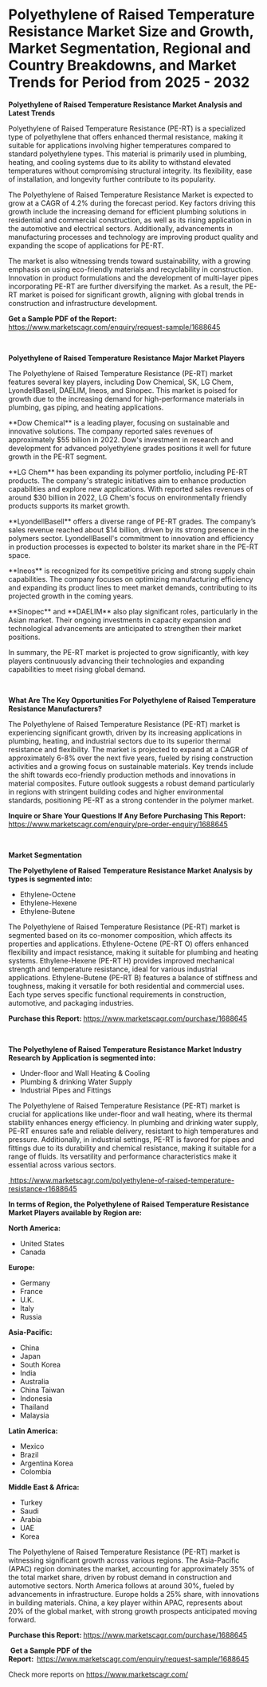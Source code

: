 <p><h1>Polyethylene of Raised Temperature Resistance Market Size and Growth, Market Segmentation, Regional and Country Breakdowns, and Market Trends for Period from 2025 -  2032</h1></p><p><strong>Polyethylene of Raised Temperature Resistance Market Analysis and Latest Trends</strong></p>
<p><p>Polyethylene of Raised Temperature Resistance (PE-RT) is a specialized type of polyethylene that offers enhanced thermal resistance, making it suitable for applications involving higher temperatures compared to standard polyethylene types. This material is primarily used in plumbing, heating, and cooling systems due to its ability to withstand elevated temperatures without compromising structural integrity. Its flexibility, ease of installation, and longevity further contribute to its popularity.</p><p>The Polyethylene of Raised Temperature Resistance Market is expected to grow at a CAGR of 4.2% during the forecast period. Key factors driving this growth include the increasing demand for efficient plumbing solutions in residential and commercial construction, as well as its rising application in the automotive and electrical sectors. Additionally, advancements in manufacturing processes and technology are improving product quality and expanding the scope of applications for PE-RT.</p><p>The market is also witnessing trends toward sustainability, with a growing emphasis on using eco-friendly materials and recyclability in construction. Innovation in product formulations and the development of multi-layer pipes incorporating PE-RT are further diversifying the market. As a result, the PE-RT market is poised for significant growth, aligning with global trends in construction and infrastructure development.</p></p>
<p><strong>Get a Sample PDF of the Report:&nbsp;</strong> <a href="https://www.marketscagr.com/enquiry/request-sample/1688645?utm_campaign=3277&utm_medium=2&utm_source=Github&utm_content=ia&utm_term=01042025&utm_id=polyethylene-of-raised-temperature-resistance">https://www.marketscagr.com/enquiry/request-sample/1688645</a></p>
<p>&nbsp;</p>
<p><strong>Polyethylene of Raised Temperature Resistance Major Market Players</strong></p>
<p><p>The Polyethylene of Raised Temperature Resistance (PE-RT) market features several key players, including Dow Chemical, SK, LG Chem, LyondellBasell, DAELIM, Ineos, and Sinopec. This market is poised for growth due to the increasing demand for high-performance materials in plumbing, gas piping, and heating applications.</p><p>**Dow Chemical** is a leading player, focusing on sustainable and innovative solutions. The company reported sales revenues of approximately $55 billion in 2022. Dow's investment in research and development for advanced polyethylene grades positions it well for future growth in the PE-RT segment.</p><p>**LG Chem** has been expanding its polymer portfolio, including PE-RT products. The company's strategic initiatives aim to enhance production capabilities and explore new applications. With reported sales revenues of around $30 billion in 2022, LG Chem's focus on environmentally friendly products supports its market growth.</p><p>**LyondellBasell** offers a diverse range of PE-RT grades. The company’s sales revenue reached about $14 billion, driven by its strong presence in the polymers sector. LyondellBasell's commitment to innovation and efficiency in production processes is expected to bolster its market share in the PE-RT space.</p><p>**Ineos** is recognized for its competitive pricing and strong supply chain capabilities. The company focuses on optimizing manufacturing efficiency and expanding its product lines to meet market demands, contributing to its projected growth in the coming years.</p><p>**Sinopec** and **DAELIM** also play significant roles, particularly in the Asian market. Their ongoing investments in capacity expansion and technological advancements are anticipated to strengthen their market positions.</p><p>In summary, the PE-RT market is projected to grow significantly, with key players continuously advancing their technologies and expanding capabilities to meet rising global demand.</p></p>
<p>&nbsp;</p>
<p><strong>What Are The Key Opportunities For Polyethylene of Raised Temperature Resistance Manufacturers?</strong></p>
<p><p>The Polyethylene of Raised Temperature Resistance (PE-RT) market is experiencing significant growth, driven by its increasing applications in plumbing, heating, and industrial sectors due to its superior thermal resistance and flexibility. The market is projected to expand at a CAGR of approximately 6-8% over the next five years, fueled by rising construction activities and a growing focus on sustainable materials. Key trends include the shift towards eco-friendly production methods and innovations in material composites. Future outlook suggests a robust demand particularly in regions with stringent building codes and higher environmental standards, positioning PE-RT as a strong contender in the polymer market.</p></p>
<p><strong>Inquire or Share Your Questions If Any Before Purchasing This Report:</strong> <a href="https://www.marketscagr.com/enquiry/pre-order-enquiry/1688645?utm_campaign=3277&utm_medium=2&utm_source=Github&utm_content=ia&utm_term=01042025&utm_id=polyethylene-of-raised-temperature-resistance">https://www.marketscagr.com/enquiry/pre-order-enquiry/1688645</a></p>
<p>&nbsp;</p>
<p><strong>Market Segmentation</strong></p>
<p><strong>The Polyethylene of Raised Temperature Resistance Market Analysis by types is segmented into:</strong></p>
<p><ul><li>Ethylene-Octene</li><li>Ethylene-Hexene</li><li>Ethylene-Butene</li></ul></p>
<p><p>The Polyethylene of Raised Temperature Resistance (PE-RT) market is segmented based on its co-monomer composition, which affects its properties and applications. Ethylene-Octene (PE-RT O) offers enhanced flexibility and impact resistance, making it suitable for plumbing and heating systems. Ethylene-Hexene (PE-RT H) provides improved mechanical strength and temperature resistance, ideal for various industrial applications. Ethylene-Butene (PE-RT B) features a balance of stiffness and toughness, making it versatile for both residential and commercial uses. Each type serves specific functional requirements in construction, automotive, and packaging industries.</p></p>
<p><strong>Purchase this Report:&nbsp;</strong><a href="https://www.marketscagr.com/purchase/1688645?utm_campaign=3277&utm_medium=2&utm_source=Github&utm_content=ia&utm_term=01042025&utm_id=polyethylene-of-raised-temperature-resistance">https://www.marketscagr.com/purchase/1688645</a></p>
<p>&nbsp;</p>
<p><strong>The Polyethylene of Raised Temperature Resistance Market Industry Research by Application is segmented into:</strong></p>
<p><ul><li>Under-floor and Wall Heating & Cooling</li><li>Plumbing & drinking Water Supply</li><li>Industrial Pipes and Fittings</li></ul></p>
<p><p>The Polyethylene of Raised Temperature Resistance (PE-RT) market is crucial for applications like under-floor and wall heating, where its thermal stability enhances energy efficiency. In plumbing and drinking water supply, PE-RT ensures safe and reliable delivery, resistant to high temperatures and pressure. Additionally, in industrial settings, PE-RT is favored for pipes and fittings due to its durability and chemical resistance, making it suitable for a range of fluids. Its versatility and performance characteristics make it essential across various sectors.</p></p>
<p><a href="https://www.marketscagr.com/polyethylene-of-raised-temperature-resistance-r1688645?utm_campaign=3277&utm_medium=2&utm_source=Github&utm_content=ia&utm_term=01042025&utm_id=polyethylene-of-raised-temperature-resistance">&nbsp;https://www.marketscagr.com/polyethylene-of-raised-temperature-resistance-r1688645</a></p>
<p><strong>In terms of Region, the Polyethylene of Raised Temperature Resistance Market Players available by Region are:</strong></p>
<p>
    <p> <strong> North America: </strong>
        <ul>
            <li>United States</li>
            <li>Canada</li>
        </ul>
        </p> 
    <p> <strong> Europe: </strong>
        <ul>
            <li>Germany</li>
            <li>France</li>
            <li>U.K.</li>
            <li>Italy</li>
            <li>Russia</li>
        </ul>
        </p> 
    <p> <strong> Asia-Pacific: </strong>
        <ul>
            <li>China</li>
            <li>Japan</li>
            <li>South Korea</li>
            <li>India</li>
            <li>Australia</li>
            <li>China Taiwan</li>
            <li>Indonesia</li>
            <li>Thailand</li>
            <li>Malaysia</li>
        </ul>
        </p> 
    <p> <strong> Latin America: </strong>
        <ul>
            <li>Mexico</li>
            <li>Brazil</li>
            <li>Argentina Korea</li>
            <li>Colombia</li>
        </ul>
        </p> 
    <p> <strong> Middle East & Africa: </strong>
        <ul>
            <li>Turkey</li>
            <li>Saudi</li>
            <li>Arabia</li>
            <li>UAE</li>
            <li>Korea</li>
        </ul>
    </p>
    </p>
<p><p>The Polyethylene of Raised Temperature Resistance (PE-RT) market is witnessing significant growth across various regions. The Asia-Pacific (APAC) region dominates the market, accounting for approximately 35% of the total market share, driven by robust demand in construction and automotive sectors. North America follows at around 30%, fueled by advancements in infrastructure. Europe holds a 25% share, with innovations in building materials. China, a key player within APAC, represents about 20% of the global market, with strong growth prospects anticipated moving forward.</p></p>
<p><strong>Purchase this Report: </strong><a href="https://www.marketscagr.com/purchase/1688645?utm_campaign=3277&utm_medium=2&utm_source=Github&utm_content=ia&utm_term=01042025&utm_id=polyethylene-of-raised-temperature-resistance">https://www.marketscagr.com/purchase/1688645</a></p>
<p>&nbsp;<strong>Get a Sample PDF of the Report:&nbsp;&nbsp;</strong><a href="https://www.marketscagr.com/enquiry/request-sample/1688645?utm_campaign=3277&utm_medium=2&utm_source=Github&utm_content=ia&utm_term=01042025&utm_id=polyethylene-of-raised-temperature-resistance">https://www.marketscagr.com/enquiry/request-sample/1688645</a></p>
<p><strong></strong></p>
<p>Check more reports on <a href="https://www.marketscagr.com/?utm_campaign=3277&utm_medium=2&utm_source=Github&utm_content=ia&utm_term=01042025&utm_id=polyethylene-of-raised-temperature-resistance">https://www.marketscagr.com/</a></p>